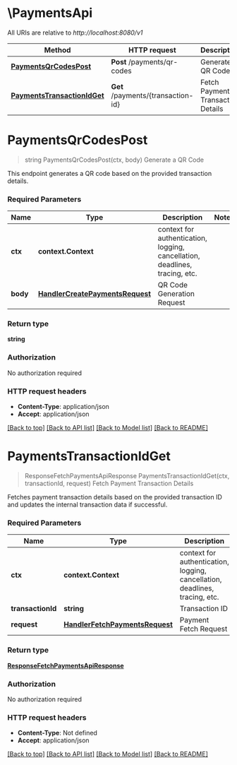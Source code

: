 # \PaymentsApi

All URIs are relative to *http://localhost:8080/v1*

Method | HTTP request | Description
------------- | ------------- | -------------
[**PaymentsQrCodesPost**](PaymentsApi.md#PaymentsQrCodesPost) | **Post** /payments/qr-codes | Generate a QR Code
[**PaymentsTransactionIdGet**](PaymentsApi.md#PaymentsTransactionIdGet) | **Get** /payments/{transaction-id} | Fetch Payment Transaction Details


# **PaymentsQrCodesPost**
> string PaymentsQrCodesPost(ctx, body)
Generate a QR Code

This endpoint generates a QR code based on the provided transaction details.

### Required Parameters

Name | Type | Description  | Notes
------------- | ------------- | ------------- | -------------
 **ctx** | **context.Context** | context for authentication, logging, cancellation, deadlines, tracing, etc.
  **body** | [**HandlerCreatePaymentsRequest**](HandlerCreatePaymentsRequest.md)| QR Code Generation Request | 

### Return type

**string**

### Authorization

No authorization required

### HTTP request headers

 - **Content-Type**: application/json
 - **Accept**: application/json

[[Back to top]](#) [[Back to API list]](../README.md#documentation-for-api-endpoints) [[Back to Model list]](../README.md#documentation-for-models) [[Back to README]](../README.md)

# **PaymentsTransactionIdGet**
> ResponseFetchPaymentsApiResponse PaymentsTransactionIdGet(ctx, transactionId, request)
Fetch Payment Transaction Details

Fetches payment transaction details based on the provided transaction ID and updates the internal transaction data if successful.

### Required Parameters

Name | Type | Description  | Notes
------------- | ------------- | ------------- | -------------
 **ctx** | **context.Context** | context for authentication, logging, cancellation, deadlines, tracing, etc.
  **transactionId** | **string**| Transaction ID | 
  **request** | [**HandlerFetchPaymentsRequest**](HandlerFetchPaymentsRequest.md)| Payment Fetch Request | 

### Return type

[**ResponseFetchPaymentsApiResponse**](response.FetchPaymentsAPIResponse.md)

### Authorization

No authorization required

### HTTP request headers

 - **Content-Type**: Not defined
 - **Accept**: application/json

[[Back to top]](#) [[Back to API list]](../README.md#documentation-for-api-endpoints) [[Back to Model list]](../README.md#documentation-for-models) [[Back to README]](../README.md)

